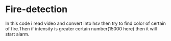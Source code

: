 # Fire-detection

In this code i read video and convert into hsv then try to find color of certain of fire.Then if intensity is greater certain number(15000 here) then it will start 
alarm.
